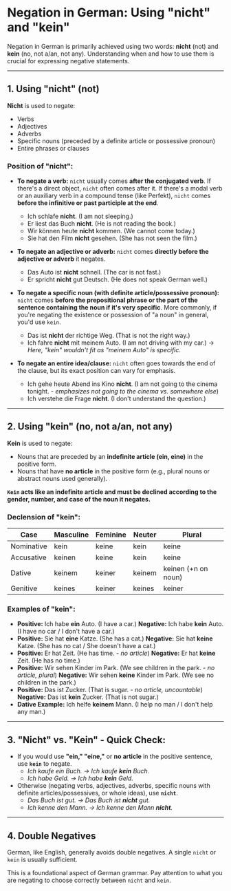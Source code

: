 # Negation in German: Using "nicht" and "kein"

Negation in German is primarily achieved using two words: **nicht** (not) and **kein** (no, not a/an, not any). Understanding when and how to use them is crucial for expressing negative statements.

---

## 1. Using "nicht" (not)
**Nicht** is used to negate:
*   Verbs
*   Adjectives
*   Adverbs
*   Specific nouns (preceded by a definite article or possessive pronoun)
*   Entire phrases or clauses

### Position of "nicht":

*   **To negate a verb:** `nicht` usually comes **after the conjugated verb**. If there's a direct object, `nicht` often comes after it. If there's a modal verb or an auxiliary verb in a compound tense (like Perfekt), `nicht` comes **before the infinitive or past participle at the end**.
    *   Ich schlafe **nicht**. (I am not sleeping.)
    *   Er liest das Buch **nicht**. (He is not reading the book.)
    *   Wir können heute **nicht** kommen. (We cannot come today.)
    *   Sie hat den Film **nicht** gesehen. (She has not seen the film.)

*   **To negate an adjective or adverb:** `nicht` comes **directly before the adjective or adverb** it negates.
    *   Das Auto ist **nicht** schnell. (The car is not fast.)
    *   Er spricht **nicht** gut Deutsch. (He does not speak German well.)

*   **To negate a specific noun (with definite article/possessive pronoun):** `nicht` comes **before the prepositional phrase or the part of the sentence containing the noun if it's very specific**. More commonly, if you're negating the existence or possession of "a noun" in general, you'd use `kein`.
    *   Das ist **nicht** der richtige Weg. (That is not the right way.)
    *   Ich fahre **nicht** mit meinem Auto. (I am not driving with my car.) -> *Here, "kein" wouldn't fit as "meinem Auto" is specific.*

*   **To negate an entire idea/clause:** `nicht` often goes towards the end of the clause, but its exact position can vary for emphasis.
    *   Ich gehe heute Abend ins Kino **nicht**. (I am not going to the cinema tonight. - *emphasizes not going to the cinema vs. somewhere else*)
    *   Ich verstehe die Frage **nicht**. (I don't understand the question.)

---

## 2. Using "kein" (no, not a/an, not any)
**Kein** is used to negate:
*   Nouns that are preceded by an **indefinite article (ein, eine)** in the positive form.
*   Nouns that have **no article** in the positive form (e.g., plural nouns or abstract nouns used generally).

**`Kein` acts like an indefinite article and must be declined according to the gender, number, and case of the noun it negates.**

### Declension of "kein":

| Case       | Masculine | Feminine | Neuter  | Plural  |
|------------|-----------|----------|---------|---------|
| Nominative | kein      | keine    | kein    | keine   |
| Accusative | keinen    | keine    | kein    | keine   |
| Dative     | keinem    | keiner   | keinem  | keinen (+n on noun) |
| Genitive   | keines    | keiner   | keines  | keiner  |

### Examples of "kein":

*   **Positive:** Ich habe **ein** Auto. (I have a car.)
    **Negative:** Ich habe **kein** Auto. (I have no car / I don't have a car.)
*   **Positive:** Sie hat **eine** Katze. (She has a cat.)
    **Negative:** Sie hat **keine** Katze. (She has no cat / She doesn't have a cat.)
*   **Positive:** Er hat Zeit. (He has time. - *no article*)
    **Negative:** Er hat **keine** Zeit. (He has no time.)
*   **Positive:** Wir sehen Kinder im Park. (We see children in the park. - *no article, plural*)
    **Negative:** Wir sehen **keine** Kinder im Park. (We see no children in the park.)
*   **Positive:** Das ist Zucker. (That is sugar. - *no article, uncountable*)
    **Negative:** Das ist **kein** Zucker. (That is not sugar.)
*   **Dative Example:** Ich helfe **keinem** Mann. (I help no man / I don't help any man.)

---

## 3. "Nicht" vs. "Kein" - Quick Check:

*   If you would use **"ein," "eine,"** or **no article** in the positive sentence, use **`kein`** to negate.
    *   *Ich kaufe ein Buch. -> Ich kaufe **kein** Buch.*
    *   *Ich habe Geld. -> Ich habe **kein** Geld.*
*   Otherwise (negating verbs, adjectives, adverbs, specific nouns with definite articles/possessives, or whole ideas), use **`nicht`**.
    *   *Das Buch ist gut. -> Das Buch ist **nicht** gut.*
    *   *Ich kenne den Mann. -> Ich kenne den Mann **nicht**.*

---

## 4. Double Negatives
German, like English, generally avoids double negatives. A single `nicht` or `kein` is usually sufficient.

This is a foundational aspect of German grammar. Pay attention to what you are negating to choose correctly between `nicht` and `kein`.
